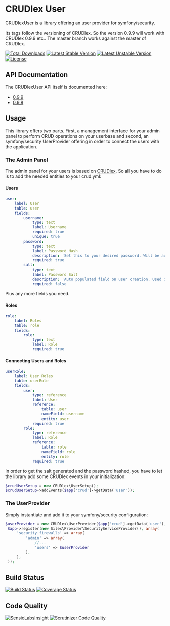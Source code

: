 CRUDlex User
============

CRUDlexUser is a library offering an user provider for symfony/security.

Its tags follow the versioning of CRUDlex. So the version 0.9.9 will work with
CRUDlex 0.9.9 etc.. The master branch works against the master of CRUDlex.

[![Total Downloads](https://poser.pugx.org/philiplb/crudlexuser/downloads.svg)](https://packagist.org/packages/philiplb/crudlexuser)
[![Latest Stable Version](https://poser.pugx.org/philiplb/crudlexuser/v/stable.svg)](https://packagist.org/packages/philiplb/crudlexuser)
[![Latest Unstable Version](https://poser.pugx.org/philiplb/crudlexuser/v/unstable.svg)](https://packagist.org/packages/philiplb/crudlexuser) [![License](https://poser.pugx.org/philiplb/crudlexuser/license.svg)](https://packagist.org/packages/philiplb/crudlexuser)

## API Documentation

The CRUDlexUser API itself is documented here:

* [0.9.9](http://philiplb.github.io/CRUDlexUser/docs/api/0.9.9/)
* [0.9.8](http://philiplb.github.io/CRUDlexUser/docs/api/0.9.8/)

## Usage

This library offers two parts. First, a management interface for your admin panel to
perform CRUD operations on your userbase and second, an symfony/security UserProvider
offering in order to connect the users with the application.

### The Admin Panel

The admin panel for your users is based on [CRUDlex](https://github.com/philiplb/CRUDlex). So all you have
to do is to add the needed entities to your crud.yml:

#### Users

```yml
user:
    label: User
    table: user
    fields:
        username:
            type: text
            label: Username
            required: true
            unique: true
        password:
            type: text
            label: Password Hash
            description: 'Set this to your desired password. Will be automatically converted to an hash value not meant to be readable.'
            required: true
        salt:
            type: text
            label: Password Salt
            description: 'Auto populated field on user creation. Used internally.'
            required: false
```

Plus any more fields you need.

#### Roles

```yml
role:
    label: Roles
    table: role
    fields:
        role:
            type: text
            label: Role
            required: true
```

#### Connecting Users and Roles

```yml
userRole:
    label: User Roles
    table: userRole
    fields:
        user:
            type: reference
            label: User
            reference:
                table: user
                nameField: username
                entity: user
            required: true
        role:
            type: reference
            label: Role
            reference:
                table: role
                nameField: role
                entity: role
            required: true
```

In order to get the salt generated and the password hashed, you have to let the
library add some CRUDlex events in your initialization:

```PHP
$crudUserSetup = new CRUDlex\UserSetup();
$crudUserSetup->addEvents($app['crud']->getData('user'));
```

### The UserProvider

Simply instantiate and add it to your symfony/security configuration:

```PHP
$userProvider = new CRUDlex\UserProvider($app['crud']->getData('user'), $app['crud']->getData('userRole'));
 $app->register(new Silex\Provider\SecurityServiceProvider(), array(
     'security.firewalls' => array(
         'admin' => array(
             //...
             'users' => $userProvider
         ),
     ),
 ));
```

## Build Status

[![Build Status](https://travis-ci.org/philiplb/CRUDlexUser.svg?branch=master)](https://travis-ci.org/philiplb/CRUDlexUser)
[![Coverage Status](https://coveralls.io/repos/philiplb/CRUDlexUser/badge.png?branch=master)](https://coveralls.io/r/philiplb/CRUDlexUser?branch=master)

## Code Quality

[![SensioLabsInsight](https://insight.sensiolabs.com/projects/dd63ce7f-349f-42dd-8e71-076950b726e5/mini.png)](https://insight.sensiolabs.com/projects/dd63ce7f-349f-42dd-8e71-076950b726e5)
[![Scrutinizer Code Quality](https://scrutinizer-ci.com/g/philiplb/CRUDlexUser/badges/quality-score.png?b=master)](https://scrutinizer-ci.com/g/philiplb/CRUDlexUser/?branch=master)
